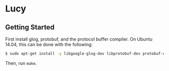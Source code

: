 # Lucy

## Getting Started
First install glog, protobuf, and the protocol buffer compiler. On Ubuntu
14.04, this can be done with the following:

```bash
$ sudo apt-get install -y libgoogle-glog-dev libprotobuf-dev protobuf-compiler
```

Then, run `make`.
